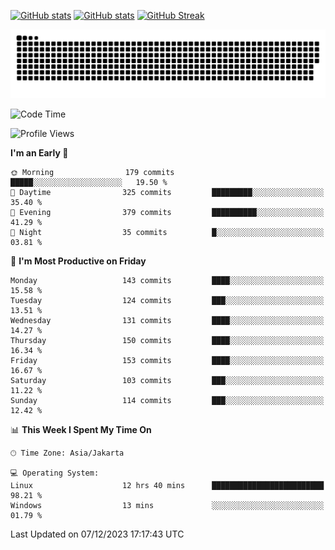 [![GitHub stats](https://github-readme-stats.vercel.app/api?username=aurelioklv&card_width=500&show_icons=true&rank_icon=github&theme=solarized-dark#gh-dark-mode-only)](https://github.com/anuraghazra/github-readme-stats#gh-dark-mode-only)
[![GitHub stats](https://github-readme-stats.vercel.app/api?username=aurelioklv&card_width=500&show_icons=true&rank_icon=github&theme=buefy#gh-light-mode-only)](https://github.com/anuraghazra/github-readme-stats#gh-light-mode-only)
[![GitHub Streak](https://streak-stats.demolab.com/?user=aurelioklv&card_width=336&theme=solarized-dark)](https://git.io/streak-stats)

<picture>
  <source media="(prefers-color-scheme: dark)" srcset="https://raw.githubusercontent.com/aurelioklv/aurelioklv/snake-output/github-contribution-grid-snake-dark.svg">
  <source media="(prefers-color-scheme: light)" srcset="https://raw.githubusercontent.com/aurelioklv/aurelioklv/snake-output/github-contribution-grid-snake.svg">
  <img alt="github contribution grid snake animation" src="https://raw.githubusercontent.com/aurelioklv/aurelioklv/snake-output/github-contribution-grid-snake.svg">
</picture>

<!--START_SECTION:waka-->
![Code Time](http://img.shields.io/badge/Code%20Time-312%20hrs%2016%20mins-blue)

![Profile Views](http://img.shields.io/badge/Profile%20Views-21-blue)

**I'm an Early 🐤** 

```text
🌞 Morning                179 commits         █████░░░░░░░░░░░░░░░░░░░░   19.50 % 
🌆 Daytime                325 commits         █████████░░░░░░░░░░░░░░░░   35.40 % 
🌃 Evening                379 commits         ██████████░░░░░░░░░░░░░░░   41.29 % 
🌙 Night                  35 commits          █░░░░░░░░░░░░░░░░░░░░░░░░   03.81 % 
```
📅 **I'm Most Productive on Friday** 

```text
Monday                   143 commits         ████░░░░░░░░░░░░░░░░░░░░░   15.58 % 
Tuesday                  124 commits         ███░░░░░░░░░░░░░░░░░░░░░░   13.51 % 
Wednesday                131 commits         ████░░░░░░░░░░░░░░░░░░░░░   14.27 % 
Thursday                 150 commits         ████░░░░░░░░░░░░░░░░░░░░░   16.34 % 
Friday                   153 commits         ████░░░░░░░░░░░░░░░░░░░░░   16.67 % 
Saturday                 103 commits         ███░░░░░░░░░░░░░░░░░░░░░░   11.22 % 
Sunday                   114 commits         ███░░░░░░░░░░░░░░░░░░░░░░   12.42 % 
```


📊 **This Week I Spent My Time On** 

```text
🕑︎ Time Zone: Asia/Jakarta

💻 Operating System: 
Linux                    12 hrs 40 mins      █████████████████████████   98.21 % 
Windows                  13 mins             ░░░░░░░░░░░░░░░░░░░░░░░░░   01.79 % 
```


 Last Updated on 07/12/2023 17:17:43 UTC
<!--END_SECTION:waka-->
